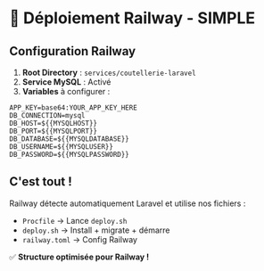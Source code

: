 # 🚀 Déploiement Railway - SIMPLE

## Configuration Railway

1. **Root Directory** : `services/coutellerie-laravel`
2. **Service MySQL** : Activé
3. **Variables** à configurer :

```env
APP_KEY=base64:YOUR_APP_KEY_HERE
DB_CONNECTION=mysql
DB_HOST=${{MYSQLHOST}}
DB_PORT=${{MYSQLPORT}}
DB_DATABASE=${{MYSQLDATABASE}}
DB_USERNAME=${{MYSQLUSER}}
DB_PASSWORD=${{MYSQLPASSWORD}}
```

## C'est tout !

Railway détecte automatiquement Laravel et utilise nos fichiers :
- `Procfile` → Lance `deploy.sh`
- `deploy.sh` → Install + migrate + démarre
- `railway.toml` → Config Railway

✅ **Structure optimisée pour Railway !**